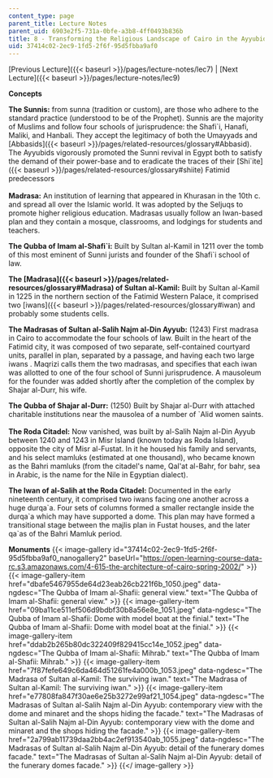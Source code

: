 ```yaml
---
content_type: page
parent_title: Lecture Notes
parent_uid: 6903e2f5-731a-0bfe-a3b8-4ff0493b836b
title: 8 - Transforming the Religious Landscape of Cairo in the Ayyubid Period
uid: 37414c02-2ec9-1fd5-2f6f-95d5fbba9af0
---
```


[Previous Lecture]({{< baseurl >}}/pages/lecture-notes/lec7) | [Next Lecture]({{< baseurl >}}/pages/lecture-notes/lec9)

**Concepts**

**The Sunnis:** from sunna (tradition or custom), are those who adhere to the standard practice (understood to be of the Prophet). Sunnis are the majority of Muslims and follow four schools of jurisprudence: the Shafi&grave;i, Hanafi, Maliki, and Hanbali. They accept the legitimacy of both the Umayyads and [Abbasids]({{< baseurl >}}/pages/related-resources/glossary#Abbasid). The Ayyubids vigorously promoted the Sunni revival in Egypt both to satisfy the demand of their power-base and to eradicate the traces of their [Shi&grave;ite]({{< baseurl >}}/pages/related-resources/glossary#shiite) Fatimid predecessors  
       
**Madrasa:** An institution of learning that appeared in Khurasan in the 10th c. and spread all over the Islamic world. It was adopted by the Seljuqs to promote higher religious education. Madrasas usually follow an Iwan-based plan and they contain a mosque, classrooms, and lodgings for students and teachers.

**The Qubba of Imam al-Shafi&grave;i:** Built by Sultan al-Kamil in 1211 over the tomb of this most eminent of Sunni jurists and founder of the Shafi&grave;i school of law.

**The [Madrasa]({{< baseurl >}}/pages/related-resources/glossary#Madrasa) of Sultan al-Kamil:** Built by Sultan al-Kamil in 1225 in the northern section of the Fatimid Western Palace, it comprised two [iwans]({{< baseurl >}}/pages/related-resources/glossary#iwan) and probably some students cells.

**The Madrasas of Sultan al-Salih Najm al-Din Ayyub:** (1243) First madrasa in Cairo to accommodate the four schools of law. Built in the heart of the Fatimid city, it was composed of two separate, self-contained courtyard units, parallel in plan, separated by a passage, and having each two large iwans . Maqrizi calls them the two madrasas, and specifies that each iwan was allotted to one of the four school of Sunni jurisprudence. A mausoleum for the founder was added shortly after the completion of the complex by Shajar al-Durr, his wife.

**The Qubba of Shajar al-Durr:** (1250) Built by Shajar al-Durr with attached charitable institutions near the mausolea of a number of &grave;Alid women saints.  
       
**The Roda Citadel:** Now vanished, was built by al-Salih Najm al-Din Ayyub between 1240 and 1243 in Misr Island (known today as Roda Island), opposite the city of Misr al-Fustat. In it he housed his family and servants, and his select mamluks (estimated at one thousand), who became known as the Bahri mamluks (from the citadel's name, Qal'at al-Bahr, for bahr, sea in Arabic, is the name for the Nile in Egyptian dialect).

**The Iwan of al-Salih at the Roda Citadel:** Documented in the early nineteenth century, it comprised two iwans facing one another across a huge durqa&grave;a. Four sets of columns formed a smaller rectangle inside the durqa&grave;a which may have supported a dome. This plan may have formed a transitional stage between the majlis plan in Fustat houses, and the later qa&grave;as of the Bahri Mamluk period.

**Monuments**
{{< image-gallery id="37414c02-2ec9-1fd5-2f6f-95d5fbba9af0_nanogallery2" baseUrl="https://open-learning-course-data-rc.s3.amazonaws.com/4-615-the-architecture-of-cairo-spring-2002/" >}}
{{< image-gallery-item href="dbafe5467955de64d23eab26cb221f6b_1050.jpeg" data-ngdesc="The Qubba of Imam al-Shafii: general view." text="The Qubba of Imam al-Shafii: general view." >}}
{{< image-gallery-item href="09ba11ce511ef506d9bdbf30b8a56e8e_1051.jpeg" data-ngdesc="The Qubba of Imam al-Shafii: Dome with model boat at the finial." text="The Qubba of Imam al-Shafii: Dome with model boat at the finial." >}}
{{< image-gallery-item href="ddab2b265b80dc322409f829415cc14e_1052.jpeg" data-ngdesc="The Qubba of Imam al-Shafii: Mihrab." text="The Qubba of Imam al-Shafii: Mihrab." >}}
{{< image-gallery-item href="7f87fefe649c6da464d51261fe4a000b_1053.jpeg" data-ngdesc="The Madrasa of Sultan al-Kamil: The surviving iwan." text="The Madrasa of Sultan al-Kamil: The surviving iwan." >}}
{{< image-gallery-item href="e77808fa847f30ae6e25b3272e99af21_1054.jpeg" data-ngdesc="The Madrasas of Sultan al-Salih Najm al-Din Ayyub: contemporary view with the dome and minaret and the shops hiding the facade." text="The Madrasas of Sultan al-Salih Najm al-Din Ayyub: contemporary view with the dome and minaret and the shops hiding the facade." >}}
{{< image-gallery-item href="2a799ab11739daa2bb4ac2ef913540ab_1055.jpeg" data-ngdesc="The Madrasas of Sultan al-Salih Najm al-Din Ayyub: detail of the funerary domes facade." text="The Madrasas of Sultan al-Salih Najm al-Din Ayyub: detail of the funerary domes facade." >}}
{{</ image-gallery >}}